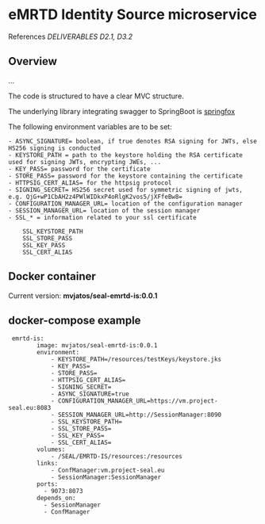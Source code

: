 # eMRTD Identity Source microservice

References *DELIVERABLES D2.1, D3.2*


## Overview  

...

The code is structured to have a clear MVC structure.

The underlying library integrating swagger to SpringBoot is [springfox](https://github.com/springfox/springfox)

The following environment variables are to be set:
	
	- ASYNC_SIGNATURE= boolean, if true denotes RSA signing for JWTs, else HS256 signing is conducted
	- KEYSTORE_PATH = path to the keystore holding the RSA certificate used for signing JWTs, encrypting JWEs, ...
	- KEY_PASS= password for the certificate
	- STORE_PASS= password for the keystore containing the certificate
	- HTTPSIG_CERT_ALIAS= for the httpsig protocol
	- SIGNING_SECRET= HS256 secret used for symmetric signing of jwts, e.g. QjG+wP1CbAH2z4PWlWIDkxP4oRlgK2vos5/jXFfeBw8=
	- CONFIGURATION_MANAGER_URL= location of the configuration manager
	- SESSION_MANAGER_URL= location of the session manager
	- SSL_* = information related to your ssl certificate
		
		SSL_KEYSTORE_PATH
		SSL_STORE_PASS
		SSL_KEY_PASS
		SSL_CERT_ALIAS
            
## Docker container

Current version: **mvjatos/seal-emrtd-is:0.0.1**

## docker-compose example

```
 emrtd-is:
        image: mvjatos/seal-emrtd-is:0.0.1
        environment:
            - KEYSTORE_PATH=/resources/testKeys/keystore.jks
            - KEY_PASS=
            - STORE_PASS=
            - HTTPSIG_CERT_ALIAS=
            - SIGNING_SECRET=
            - ASYNC_SIGNATURE=true
            - CONFIGURATION_MANAGER_URL=https://vm.project-seal.eu:8083
            - SESSION_MANAGER_URL=http://SessionManager:8090
            - SSL_KEYSTORE_PATH=
            - SSL_STORE_PASS=
            - SSL_KEY_PASS=
            - SSL_CERT_ALIAS=
        volumes:
            - /SEAL/EMRTD-IS/resources:/resources
        links:
            - ConfManager:vm.project-seal.eu
            - SessionManager:SessionManager
        ports:
          - 9073:8073
        depends_on:
          - SessionManager
          - ConfManager 

